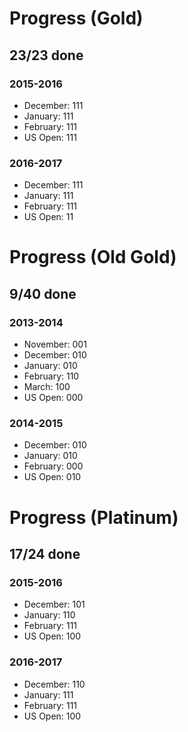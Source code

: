 # Progress (Gold)
## 23/23 done
### 2015-2016
* December: 111
* January: 111
* February: 111
* US Open: 111

### 2016-2017
* December: 111
* January: 111
* February: 111
* US Open: 11

# Progress (Old Gold)
## 9/40 done
### 2013-2014
* November: 001
* December: 010
* January: 010
* February: 110
* March: 100
* US Open: 000

### 2014-2015
* December: 010
* January: 010
* February: 000
* US Open: 010

# Progress (Platinum)
## 17/24 done
### 2015-2016
* December: 101
* January: 110
* February: 111
* US Open: 100

### 2016-2017
* December: 110
* January: 111
* February: 111
* US Open: 100
